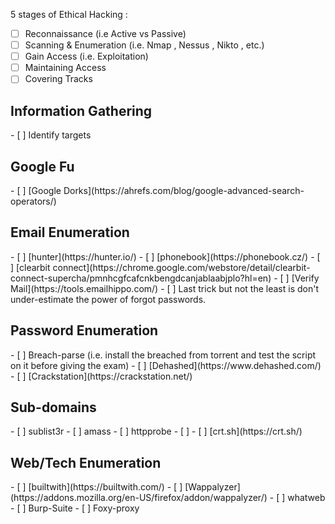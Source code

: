 
5 stages of Ethical Hacking : 
 - [ ] Reconnaissance (i.e Active vs Passive)
 - [ ] Scanning & Enumeration (i.e. Nmap , Nessus , Nikto , etc.)
 - [ ] Gain Access (i.e. Exploitation)
 - [ ] Maintaining Access
 - [ ] Covering Tracks

<h2> Information Gathering</h2>
- [ ] Identify targets


<h2>Google Fu</h2>
- [ ] [Google Dorks](https://ahrefs.com/blog/google-advanced-search-operators/)


 <h2>Email Enumeration</h2> 
- [ ] [hunter](https://hunter.io/)
- [ ] [phonebook](https://phonebook.cz/) 
- [ ] [clearbit connect](https://chrome.google.com/webstore/detail/clearbit-connect-supercha/pmnhcgfcafcnkbengdcanjablaabjplo?hl=en)
- [ ] [Verify Mail](https://tools.emailhippo.com/)
- [ ] Last trick but not the least is don't under-estimate the power of forgot passwords.


<h2>Password Enumeration</h2>
- [ ] Breach-parse (i.e. install the breached from torrent and test the script on it before giving the exam)
- [ ] [Dehashed](https://www.dehashed.com/)
- [ ] [Crackstation](https://crackstation.net/)


<h2>Sub-domains </h2>
- [ ] sublist3r 
- [ ] amass
- [ ] httpprobe
- [ ] 
- [ ] [crt.sh](https://crt.sh/)


<h2>Web/Tech Enumeration</h2>
- [ ] [builtwith](https://builtwith.com/)
- [ ] [Wappalyzer](https://addons.mozilla.org/en-US/firefox/addon/wappalyzer/)
- [ ] whatweb
- [ ] Burp-Suite
- [ ] Foxy-proxy


